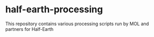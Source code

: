 # half-earth-processing
This repository contains various processing scripts run by MOL and partners for Half-Earth
